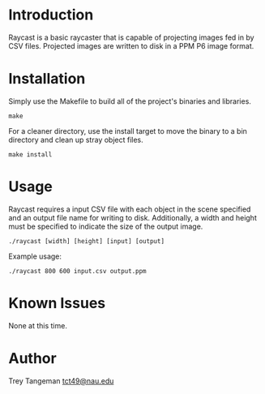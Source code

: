 # Introduction
Raycast is a basic raycaster that is capable of projecting images fed in by CSV files.
Projected images are written to disk in a PPM P6 image format.

# Installation
Simply use the Makefile to build all of the project's binaries and libraries.

    make
For a cleaner directory, use the install target to move the binary to a bin directory
and clean up stray object files.

    make install

# Usage
Raycast requires a input CSV file with each object in the scene specified and an output
file name for writing to disk. Additionally, a width and height must be specified to indicate
the size of the output image.

    ./raycast [width] [height] [input] [output]

Example usage:

    ./raycast 800 600 input.csv output.ppm

# Known Issues
None at this time.

# Author
Trey Tangeman   <tct49@nau.edu>
